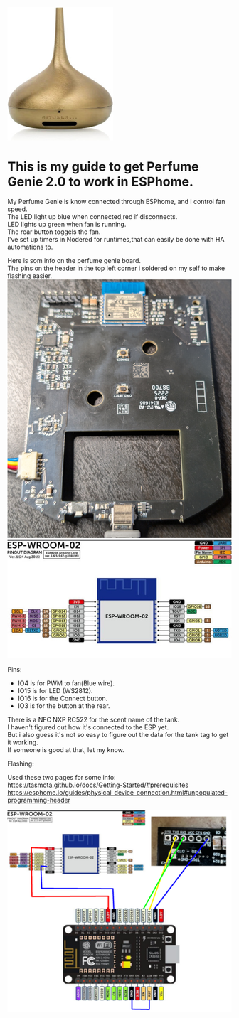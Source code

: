 ![Alt text](images/perfumegenie.jpg)

# This is my guide to get Perfume Genie 2.0 to work in ESPhome.

My Perfume Genie is know connected through ESPhome,
and i control fan speed.<br>
The LED light up blue when connected,red if disconnects.<br>
LED lights up green when fan is running.<br>
The rear button toggels the fan.<br>
I've set up timers in Nodered for runtimes,that can easily be done with HA automations to.<br>


Here is som info on the perfume genie board.<br>
The pins on the header in the top left corner i soldered on my self to make flashing easier.
![Alt text](images/Perfumegenieboard.jpg)
![Alt text](images/perfumegenieespmodule.jpeg) 

Pins:
- IO4 is for PWM to fan(Blue wire).
- IO15 is for LED (WS2812).
- IO16 is for the Connect button.
- IO3 is for the button at the rear.

There is a NFC NXP RC522 for the scent name of the tank.<br>
I haven't figured out how it's connected to the ESP yet.<br>
But i also guess it's not so easy to figure out the data for the tank tag to get it working.<br>
If someone is good at that, let my know.


Flashing:

Used these two pages for some info:<br>
https://tasmota.github.io/docs/Getting-Started/#prerequisites <br>
https://esphome.io/guides/physical_device_connection.html#unpopulated-programming-header <br>


![Alt text](images/flashing.png)
